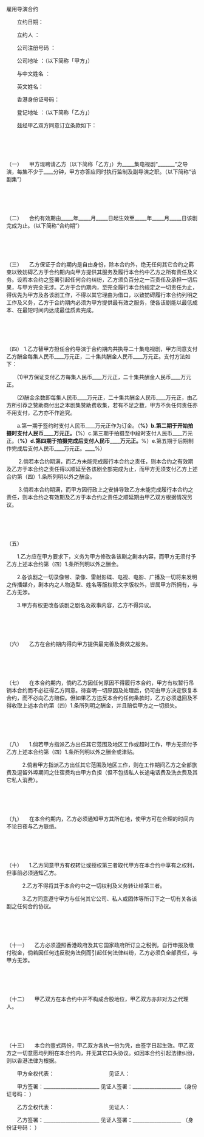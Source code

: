 



雇用导演合约



 

　　立约日期：

　　立约人 ：

　　公司注册号码 ：

　　公司地址 ：（以下简称「甲方」）

　　与中文姓名 ：

　　英文姓名：

　　香港身份证号码：

　　登记地址 ：（以下简称「乙方」）

　　兹经甲乙双方同意订立条款如下：

　　

　　

（一）
　甲方现聘请乙方（以下简称「乙方」）为_____集电视剧“_______”之导演，每集不少于____分钟，甲方亦答应同时执行监制及副导演之职。（以下简称“该剧集”）

　　

　　

（二）
　合约有效期由_____年_____月_____日起生效至_____年_____月_____日该剧完成为止。（以下简称“合约期”）

　　

　　

（三）
　乙方保证于合约期内是自由身份，除本合约外，绝无任何其它合约之羁束以致妨碍乙方于合约期内向甲方提供其服务及履行本合约中乙方之所有责任及义务。设若本合约之签署引起任何合约纠纷，乙方须负百分之一百责任及承担一切后果，与甲方完全无涉。乙方于合约期内，至完全履行本合约规定之一切责任为止，得优先为甲方及各该剧工作，不得以其它理由为借口，以致妨碍履行本合约列明之工作及义务，乙方于合约期内必须为甲方提供最有效之服务，使各该剧能以最低成本、在最短时间内达成最佳质素完成。

　　

　　

（四）
1.乙方替甲方担任合约导演于合约期内共执导二十集电视剧，甲方同意支付乙方酬金每集人民币____万元正，二十集共酬金人民币____万元正。支付方法如下：

　　(1)甲方保证支付乙方每集人民币____万元正，二十集共酬金人民币____万元正。

　　(2)酬金余数即每集人民币____万元正，二十集共酬金人民币____万元正，由乙方所引荐之赞助商付出之本剧集赞助费收集，若有不足之数，甲方不负任何责任亦不用支付，乙方亦不作追究。

　　a.第一期于签约时支付人民币____万元正作为订金。（____%）b.第二期于开始拍摄时支付人民币____万元正。（____%）c.第三期于拍摄至中段时支付人民币____万元正。（____%）d.第四期于拍摄完成后支付人民币____万元正。____%）e.第五期于后期制作完成后支付人民币____万元正。____%）

　　 2.倘若本合约期满，而乙方未能完成履行本合约之责任，则本合约之有效期及乙方于本合约之责任得以顺延至各该剧全部完成为止，而甲方无须支付乙方上述合约第（四）1.条所列明以外之酬金。

　　 3.倘若本合约期满，而甲方因行政上之安排导致乙方未能完成履行本合约之责任，则本合约之有效期及乙方于本合约之责任之顺延期由甲乙双方根据情况另议。

　　

　　

（五）
　

　　1.乙方应在甲方要求下，义务为甲方修改各该剧之剧本内容，而甲方无须付予乙方上述本合约第（四）1.条所列明以外之酬金。

　　2.各该剧之一切录像带、录像、雷射影碟、电视、电影、广播及一切将来发明之传播媒介，剧本内之人物造型、姓名等版权除文字版权外，皆属甲方所拥有，与乙方无涉。

　　3.甲方有权更改各该剧之剧名及故事内容，乙方不得异议。

　　

　　

（六）
　乙方在合约期内得向甲方提供最完善及奏效之服务。

　　

　　

（七）
　在本合约期内，倘约乙方因任何原因不得履行本合约，甲方有权暂行吊销本合约而不必征得乙方同意。待查明一切原因及处理后，仍可由甲方决定恢复本合约，而不必向乙方赔偿。但如果乙方违反本合约任何条款时，乙方必须退回及不得收取上述本合约第（四）1.条所列明之酬金，并且赔偿甲方之一切损失。

　　

　　

（八）
　1.倘若甲方指派乙方出任其它范围及地区工作或超时工作，甲方无须付予乙方上述本合约第（四）1.条所列明以外之酬金或津贴。

　　　2.倘若甲方指派乙方出任其它范围及地区工作，则在工作期间乙方之全部旅费及逗留外埠期间之住宿费均由甲方负担（但不包括私人长途电话费及洗衣费及其它私人消费）。

　　

　　

（九）
　在本合约期内，乙方必须通知甲方其所在地，使甲方可在合理的时间内不论日夜与乙方联络。

　　

　　

（十）
　1.乙方同意甲方有权转让或授权第三者取代甲方在本合约中享有之权利，但事前必须通知乙方。

　　　2.乙方不得将其于本合约中之一切权利及义务转让给第三者。

　　　3.乙方同意遵守甲方与任何其它公司、私人或团体等所订下之一切有关各该剧之任何合约协议。

　　

　　

（十一）
　乙方必须遵照香港政府及其它国家政府所订立之税例，自行申报及缴付税金，倘若因任何违反税务法例而引起任何法律纠纷，乙方必须负全部责任，与甲方无涉。

　　

　　

（十二）
　甲乙双方在本合约中并不构成合股地位，甲乙双方亦非对方之代理人。

　　

　　

（十三）
　本合约壹式两份，甲乙双方各执一份为凭，由签字日起生效。甲乙双方之一切意愿均列明在本合约内，并无其它口头协议。如因本合约引起法律纠纷，则以香港法律为根据。　　

　　甲方全权代表：　　　　　　　　　　 见证人：

　　甲方签署：_______________________ 见证人签署：____________________（身份证号码： ）

　　乙方全权代表：　　　　　　　　　　 见证人：

　　乙方签署：_______________________ 见证人签署：____________________ （身份证号码： ）